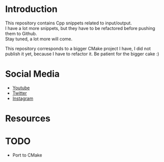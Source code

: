 # Introduction
This repository contains Cpp snippets related to input/output.<br>
I have a lot more snippets, but they have to be refactored before pushing them to Github.<br>
Stay tuned, a lot more will come.

This repository corresponds to a bigger CMake project I have, I did not publish it yet, because I have to refactor it.
Be patient for the bigger cake :)

# Social Media
- [Youtube](https://youtube.com/Melardev)
- [Twitter](https://twitter.com/@melardev)
- [Instagram](https://instagram.com/melar_dev)

# Resources

# TODO
- Port to CMake